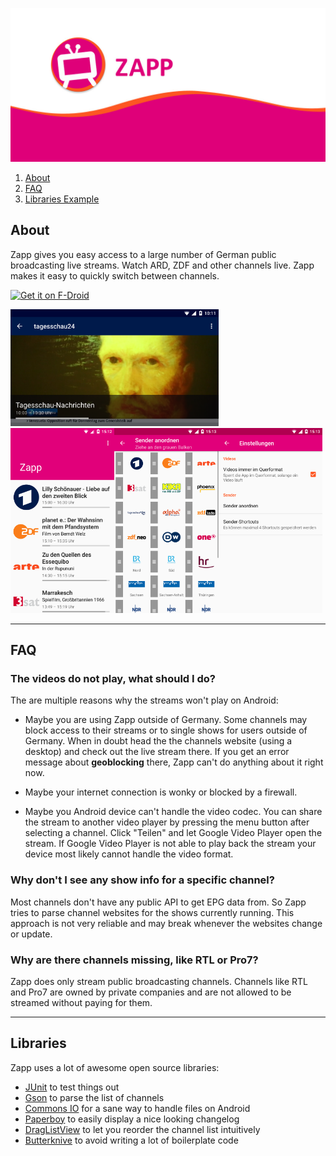 ![ZAPP](app/src/main/play/de-DE/listing/featureGraphic/funktionsgrafik.jpg)

1. [About](#about)
2. [FAQ](#faq)
3. [Libraries Example](#libraries)

## About

Zapp gives you easy access to a large number of German public broadcasting live streams. Watch ARD, ZDF and other channels live. Zapp makes it easy to quickly switch between channels.


<a href="https://f-droid.org/repository/browse/?fdid=de.christinecoenen.code.zapp" target="_blank">
<img src="https://f-droid.org/badge/get-it-on.png" alt="Get it on F-Droid" height="80"/></a>

<img src="app/src/main/play/de-DE/listing/phoneScreenshots/03_video.png" width="66%" alt="video screen" /><br>
<img src="app/src/main/play/de-DE/listing/phoneScreenshots/01_main.png" width="33%" alt="main screen" /><img src="app/src/main/play/de-DE/listing/phoneScreenshots/04_arrange.png" width="33%" alt="arrange screen" /><img src="app/src/main/play/de-DE/listing/phoneScreenshots/05_settings.png" width="33%" alt="settings screen" />

---------------------

## FAQ

### The videos do not play, what should I do?

The are multiple reasons why the streams won't play on Android:

- Maybe you are using Zapp outside of Germany. Some channels may block access
to their streams or to single shows for users outside of Germany. When in doubt
head the the channels website (using a desktop) and check out the live stream
there. If you get an error message about **geoblocking** there, Zapp can't do 
anything about it right now.

- Maybe your internet connection is wonky or blocked by a firewall.

- Maybe you Android device can't handle the video codec. You can share the 
stream to another video player by pressing the menu button after selecting a
channel. Click "Teilen" and let Google Video Player open the stream. If Google
Video Player is not able to play back the stream your device most likely cannot
handle the video format.


### Why don't I see any show info for a specific channel?

Most channels don't have any public API to get EPG data from. So Zapp tries to
parse channel websites for the shows currently running. This approach is not
very reliable and may break whenever the websites change or update.


### Why are there channels missing, like RTL or Pro7?

Zapp does only stream public broadcasting channels. Channels like RTL and Pro7
are owned by private companies and are not allowed to be streamed without paying
for them.

---------------------

## Libraries

Zapp uses a lot of awesome open source libraries:
- [JUnit](http://junit.org/junit4/) to test things out
- [Gson](https://github.com/google/gson) to parse the list of channels
- [Commons IO](https://commons.apache.org/proper/commons-io/) for a sane way to handle files on Android
- [Paperboy](https://github.com/porokoro/paperboy) to easily display a nice looking changelog
- [DragListView](https://github.com/woxblom/DragListView) to let you reorder the channel list intuitively
- [Butterknive](https://jakewharton.github.io/butterknife/) to avoid writing a lot of boilerplate code
